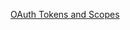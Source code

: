 [OAuth Tokens and Scopes](https://help.salesforce.com/s/articleView?id=sf.remoteaccess_oauth_tokens_scopes.htm&type=5)
